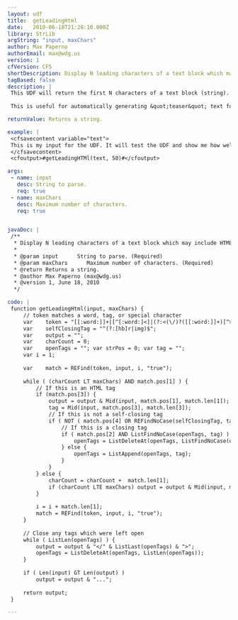 ```yaml
---
layout: udf
title:  getLeadingHtml
date:   2010-06-18T21:28:10.000Z
library: StrLib
argString: "input, maxChars"
author: Max Paperno
authorEmail: max@wdg.us
version: 1
cfVersion: CF5
shortDescription: Display N leading characters of a text block which may include HTML.
tagBased: false
description: |
 This UDF will return the first N characters of a text block (string). If the break lands in the middle of a word or HTML tag, the function will extend the selection until the end for the word/tag (so it will not break in the middle of a word/tag). It will also attempt to close any un-closed HTML tags (either due to bad HTML or due to the closing tags being cut off).
 
 This is useful for automatically generating &quot;teaser&quot; text for news items, event listings, etc. Based on JavaScript function of the same name by Steven Levithan ( http://blog.stevenlevithan.com/archives/get-html-summary ).

returnValue: Returns a string.

example: |
 <cfsavecontent variable="text">
 This is my input for the UDF. It will test the UDF and show me how well it crops and <b>ignores</b> HTML.
 </cfsavecontent>
 <cfoutput>#getLeadingHTMl(text, 50)#</cfoutput>

args:
 - name: input
   desc: String to parse.
   req: true
 - name: maxChars
   desc: Maximum number of characters.
   req: true


javaDoc: |
 /**
  * Display N leading characters of a text block which may include HTML.
  * 
  * @param input      String to parse. (Required)
  * @param maxChars      Maximum number of characters. (Required)
  * @return Returns a string. 
  * @author Max Paperno (max@wdg.us) 
  * @version 1, June 18, 2010 
  */

code: |
 function getLeadingHtml(input, maxChars) {
     // token matches a word, tag, or special character
     var    token = "[[:word:]]+|[^[:word:]<]|(?:<(\/)?([[:word:]]+)[^>]*(\/)?>)|<";
     var    selfClosingTag = "^(?:[hb]r|img)$";
     var    output = "";
     var    charCount = 0;
     var    openTags = ""; var strPos = 0; var tag = "";
     var i = 1;
 
     var    match = REFind(token, input, i, "true");
 
     while ( (charCount LT maxChars) AND match.pos[1] ) {
         // If this is an HTML tag
         if (match.pos[3]) {
             output = output & Mid(input, match.pos[1], match.len[1]);
             tag = Mid(input, match.pos[3], match.len[3]);
             // If this is not a self-closing tag
             if ( NOT ( match.pos[4] OR REFindNoCase(selfClosingTag, tag) ) ) {
                 // If this is a closing tag
                 if ( match.pos[2] AND ListFindNoCase(openTags, tag) ) {
                     openTags = ListDeleteAt(openTags, ListFindNoCase(openTags, tag)); 
                 } else {
                     openTags = ListAppend(openTags, tag);
                 }
             }
         } else {
             charCount = charCount +  match.len[1];
             if (charCount LTE maxChars) output = output & Mid(input, match.pos[1], match.len[1]);
         }
         
         i = i + match.len[1];
         match = REFind(token, input, i, "true");
     }
 
     // Close any tags which were left open
     while ( ListLen(openTags) ) {
         output = output & "</" & ListLast(openTags) & ">";
         openTags = ListDeleteAt(openTags, ListLen(openTags));
     }
 
     if ( Len(input) GT Len(output) )
         output = output & "...";
     
     return output;
 }

---
```


